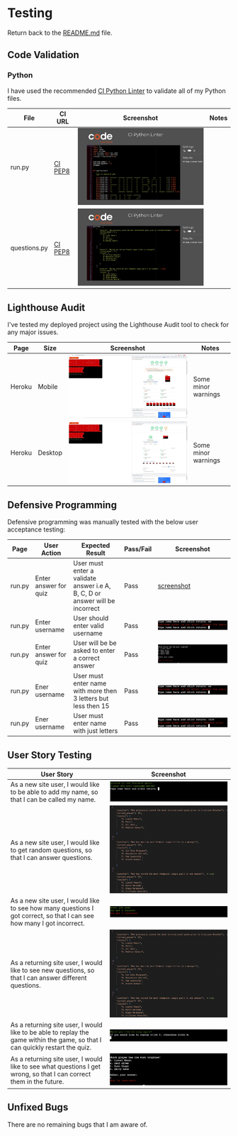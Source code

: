# Testing

Return back to the [README.md](README.md) file.


## Code Validation


### Python

I have used the recommended [CI Python Linter](https://pep8ci.herokuapp.com) to validate all of my Python files.


| File | CI URL | Screenshot | Notes |
| --- | --- | --- | --- |
| run.py | [CI PEP8](https://pep8ci.herokuapp.com/https://raw.githubusercontent.com/JoshuaCarroll1/football-quiz/main/run.py) | ![screenshot](documentation/run.png) |  |
| questions.py | [CI PEP8](https://pep8ci.herokuapp.com/https://raw.githubusercontent.com/JoshuaCarroll1/football-quiz/main/questions.py) | ![screenshot](documentation/questions.png) |  |

## Lighthouse Audit


I've tested my deployed project using the Lighthouse Audit tool to check for any major issues.

| Page | Size | Screenshot | Notes |
| --- | --- | --- | --- |
| Heroku | Mobile | ![screenshot](documentation/lighthouse1.png) | Some minor warnings |
| Heroku | Desktop | ![screenshot](documentation/lighthouse2.png) | Some minor warnings |

## Defensive Programming


Defensive programming was manually tested with the below user acceptance testing:

| Page | User Action | Expected Result | Pass/Fail | Screenshot |
| --- | --- | --- | --- | --- |
| run.py | Enter answer for quiz| User must enter a validate answer i.e A, B, C, D or answer will be incorrect| Pass | [screenshot](documentation/dp1.png) |
| run.py | Enter username | User should enter valid username | Pass | ![screenshot](documentation/dp2.png) |
| run.py | Enter answer for quiz | User will be be asked to enter a correct answer | Pass | ![screenshot](documentation/pic5.png) |
| run.py | Ener username | User must enter name with more then 3 letters but less then 15 | Pass | ![screenshot](documentation/dp2.png) |
| run.py | Ener username | User must enter name with just letters | Pass | ![screenshot](documentation/dp3.png) |


## User Story Testing



| User Story | Screenshot |
| --- | --- |
| As a new site user, I would like to be able to add my name, so that I can be called my name. | ![screenshot](documentation/pic1.png) |
| As a new site user, I would like to get random questions, so that I can answer questions. | ![screenshot](documentation/pic2.png) |
| As a new site user, I would like to see how many questions I got correct, so that I can see how many I got incorrect. | ![screenshot](documentation/pic3.png) |
| As a returning site user, I would like to see new questions, so that I can answer different questions. | ![screenshot](documentation/pic2.png) |
| As a returning site user, I would like to be able to replay the game within the game, so that I can quickly restart the quiz. | ![screenshot](documentation/pic4.png) |
| As a returning site user, I would like to see what questions I get wrong, so that I can correct them in the future. | ![screenshot](documentation/pic5.png) |


## Unfixed Bugs

There are no remaining bugs that I am aware of.
